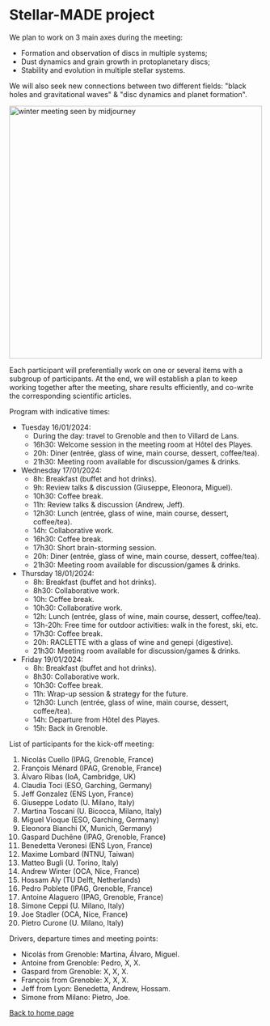 # Stellar-MADE project

We plan to work on 3 main axes during the meeting:
- Formation and observation of discs in multiple systems;  
- Dust dynamics and grain growth in protoplanetary discs;  
- Stability and evolution in multiple stellar systems.  

We will also seek new connections between two different fields: "black holes and gravitational waves" & "disc dynamics and planet formation".

<img src="https://nicolascuello.github.io/Stellar-MADE/images/Flyer-StellarMADE-Winter-Meeting-2024.png" alt="winter meeting seen by midjourney" width="500"/>

Each participant will preferentially work on one or several items with a subgroup of participants. At the end, we will establish a plan to keep working together after the meeting, share results efficiently, and co-write the corresponding scientific articles.

Program with indicative times:  
- Tuesday 16/01/2024:  
    - During the day: travel to Grenoble and then to Villard de Lans.
    - 16h30: Welcome session in the meeting room at Hôtel des Playes.
    - 20h: Diner (entrée, glass of wine, main course, dessert, coffee/tea).
    - 21h30: Meeting room available for discussion/games & drinks.  
- Wednesday 17/01/2024:  
    - 8h: Breakfast (buffet and hot drinks).
    - 9h: Review talks & discussion (Giuseppe, Eleonora, Miguel).
    - 10h30: Coffee break.
    - 11h: Review talks & discussion (Andrew, Jeff).
    - 12h30: Lunch (entrée, glass of wine, main course, dessert, coffee/tea).
    - 14h: Collaborative work.
    - 16h30: Coffee break.
    - 17h30: Short brain-storming session.
    - 20h: Diner (entrée, glass of wine, main course, dessert, coffee/tea).
    - 21h30: Meeting room available for discussion/games & drinks.  
- Thursday 18/01/2024:
    - 8h: Breakfast (buffet and hot drinks).
    - 8h30: Collaborative work.
    - 10h: Coffee break.
    - 10h30: Collaborative work.
    - 12h: Lunch (entrée, glass of wine, main course, dessert, coffee/tea).
    - 13h-20h: Free time for outdoor activities: walk in the forest, ski, etc.
    - 17h30: Coffee break.
    - 20h: RACLETTE with a glass of wine and genepi (digestive).
    - 21h30: Meeting room available for discussion/games & drinks.
- Friday 19/01/2024:
    - 8h: Breakfast (buffet and hot drinks).
    - 8h30: Collaborative work.
    - 10h30: Coffee break.
    - 11h: Wrap-up session & strategy for the future.
    - 12h30: Lunch (entrée, glass of wine, main course, dessert, coffee/tea).
    - 14h: Departure from Hôtel des Playes.
    - 15h: Back in Grenoble.  


List of participants for the kick-off meeting:
1. Nicolás Cuello (IPAG, Grenoble, France)
2. François Ménard (IPAG, Grenoble, France)
3. Álvaro Ribas (IoA, Cambridge, UK)
4. Claudia Toci (ESO, Garching, Germany)
5. Jeff Gonzalez (ENS Lyon, France)
6. Giuseppe Lodato (U. Milano, Italy)
7. Martina Toscani (U. Bicocca, Milano, Italy)
8. Miguel Vioque (ESO, Garching, Germany)
9. Eleonora Bianchi (X, Munich, Germany)
10. Gaspard Duchêne (IPAG, Grenoble, France)
11. Benedetta Veronesi (ENS Lyon, France)
12. Maxime Lombard (NTNU, Taiwan)
13. Matteo Bugli (U. Torino, Italy)
14. Andrew Winter (OCA, Nice, France)
15. Hossam Aly (TU Delft, Netherlands)
16. Pedro Poblete (IPAG, Grenoble, France)
17. Antoine Alaguero (IPAG, Grenoble, France)
18. Simone Ceppi (U. Milano, Italy)
19. Joe Stadler (OCA, Nice, France)
20. Pietro Curone (U. Milano, Italy)

Drivers, departure times and meeting points:  
- Nicolás from Grenoble: Martina, Álvaro, Miguel.  
- Antoine from Grenoble: Pedro, X, X.  
- Gaspard from Grenoble: X, X, X.  
- François from Grenoble: X, X, X.  
- Jeff from Lyon: Benedetta, Andrew, Hossam.  
- Simone from Milano: Pietro, Joe.

[Back to home page](https://nicolascuello.github.io/Stellar-MADE/)
